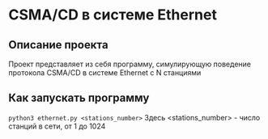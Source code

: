 # CSMA/CD в системе Ethernet

## Описание проекта
Проект представляет из себя программу, симулирующую поведение протокола CSMA/CD
в системе Ethernet c N станциями

## Как запускать программу
`python3 ethernet.py <stations_number>`
Здесь <stations_number> - число станций в сети, от 1 до 1024


